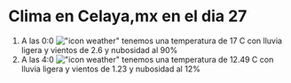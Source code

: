 # Clima en Celaya,mx en el dia 27

1. A las 0:0 !["icon weather"](http://openweathermap.org/img/w/10n.png) tenemos una temperatura de 17 C con lluvia ligera y  vientos de 2.6 y nubosidad al 90%
1. A las 4:0 !["icon weather"](http://openweathermap.org/img/w/10n.png) tenemos una temperatura de 12.49 C con lluvia ligera y  vientos de 1.23 y nubosidad al 12%
